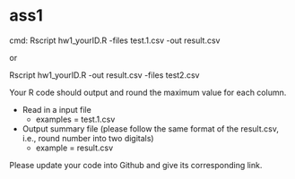 <h1>ass1</h1>

<p>cmd: Rscript hw1_yourID.R -files test.1.csv -out result.csv</p>
or
<p>Rscript hw1_yourID.R -out result.csv -files test2.csv</p>

<p>Your R code should output and round the maximum value for each column.</p>

* Read in a input file
  * examples = test.1.csv
* Output summary file (please follow the same format of the result.csv, i.e., round number into two digitals)
  * example =  result.csv

<p>Please update your code into Github and give its corresponding link.</p>
